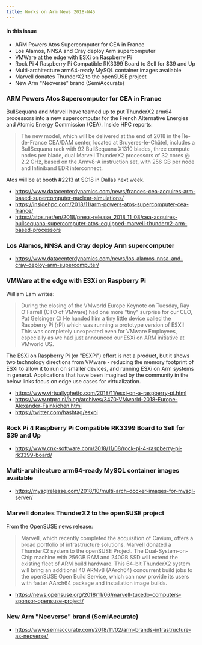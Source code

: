 ```yaml
---
title: Works on Arm News 2018-W45
---
```


#### In this issue

* ARM Powers Atos Supercomputer for CEA in France
* Los Alamos, NNSA and Cray deploy Arm supercomputer
* VMWare at the edge with ESXi on Raspberry Pi
* Rock Pi 4 Raspberry Pi Compatible RK3399 Board to Sell for $39 and Up
* Multi-architecture arm64-ready MySQL container images available
* Marvell donates ThunderX2 to the openSUSE project
* New Arm "Neoverse" brand (SemiAccurate)

### ARM Powers Atos Supercomputer for CEA in France

BullSequana and Marvell have teamed up to put ThunderX2
arm64 processors into a new supercomputer for the French
Alternative Energies and Atomic Energy Commission (CEA).
Inside HPC reports:

> The new model, which will be delivered at the end of 
2018 in the Île-de-France CEA/DAM center, located at 
Bruyères-le-Châtel, includes a BullSequana rack with 
92 BullSequana X1310 blades, three compute nodes per 
blade, dual Marvell ThunderX2 processors of 32 cores 
@ 2.2 GHz, based on the Armv8-A instruction set, with 
256 GB per node and Infiniband EDR interconnect. 

Atos will be at booth #2213 at SC18 in Dallas next week.

* https://www.datacenterdynamics.com/news/frances-cea-acquires-arm-based-supercomputer-nuclear-simulations/
* https://insidehpc.com/2018/11/arm-powers-atos-supercomputer-cea-france/
* https://atos.net/en/2018/press-release_2018_11_08/cea-acquires-bullsequana-supercomputer-atos-equipped-marvell-thunderx2-arm-based-processors

### Los Alamos, NNSA and Cray deploy Arm supercomputer

* https://www.datacenterdynamics.com/news/los-alamos-nnsa-and-cray-deploy-arm-supercomputer/

### VMWare at the edge with ESXi on Raspberry Pi

William Lam writes:

> During the closing of the VMworld Europe Keynote on Tuesday, Ray O'Farrell 
(CTO of VMware) had one more "tiny" surprise for our CEO, Pat Gelsinger 😉 
He handed him a tiny little device called the Raspberry Pi (rPI) which was 
running a prototype version of ESXi! This was completely unexpected even 
for VMware Employees, especially as we had just announced our ESXi on ARM 
initiative at VMworld US. 

The ESXi on Raspberry Pi (or "ESXPi") effort is not a product, but
it shows two technology directions from VMware - reducing the memory
footprint of ESXi to allow it to run on smaller devices, and running
ESXi on Arm systems in general. Applications that have been imagined
by the community in the below links focus on edge use cases for virtualization.

* https://www.virtuallyghetto.com/2018/11/esxi-on-a-raspberry-pi.html
* https://www.ntpro.nl/blog/archives/3470-VMworld-2018-Europe-Alexander-Fainkichen.html
* https://twitter.com/hashtag/esxpi

### Rock Pi 4 Raspberry Pi Compatible RK3399 Board to Sell for $39 and Up

* https://www.cnx-software.com/2018/11/08/rock-pi-4-raspberry-pi-rk3399-board/

### Multi-architecture arm64-ready MySQL container images available

* https://mysqlrelease.com/2018/10/multi-arch-docker-images-for-mysql-server/

### Marvell donates ThunderX2 to the openSUSE project

From the OpenSUSE news release:

> Marvell, which recently completed the acquisition of Cavium, 
offers a broad portfolio of infrastructure solutions. Marvell 
donated a ThunderX2 system to the openSUSE Project. The Dual-System-on-Chip 
machine with 256GB RAM and 240GB SSD will extend the existing fleet of 
ARM build hardware. This 64-bit ThunderX2 system will bring an additional 
40 ARMv8 (AArch64) concurrent build jobs to the openSUSE Open Build Service, 
which can now provide its users with faster AArch64 package and installation image builds.

* https://news.opensuse.org/2018/11/06/marvell-tuxedo-computers-sponsor-opensuse-project/

### New Arm "Neoverse" brand (SemiAccurate)

* https://www.semiaccurate.com/2018/11/02/arm-brands-infrastructure-as-neoverse/
